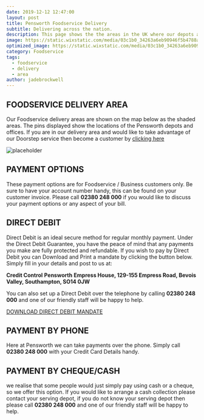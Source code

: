 ```yaml
---
date: 2019-12-12 12:47:00
layout: post
title: Pensworth Foodservice Delivery
subtitle: Delivering across the nation.
description: This page shows the the areas in the UK where our depots are situated, and the locations we can do foodservice deliveries to.
image: https://static.wixstatic.com/media/03c1b0_34263a6eb90946f5b4788a4ba48d9b51~mv2.jpg/v1/fill/w_979,h_560,al_c,q_85,usm_0.66_1.00_0.01/Pensworth%20Updated%20Map.webp
optimized_image: https://static.wixstatic.com/media/03c1b0_34263a6eb90946f5b4788a4ba48d9b51~mv2.jpg/v1/fill/w_979,h_560,al_c,q_85,usm_0.66_1.00_0.01/Pensworth%20Updated%20Map.webp
category: Foodservice
tags:
  - foodservice
  - delivery
  - area
author: jadebrockwell
---
```


## FOODSERVICE DELIVERY AREA

Our Foodservice delivery areas are shown on the map below as the shaded areas. The pins displayed show the locations of the Pensworth depots and offices. If you are in our delivery area and would like to take advantage of our Doorstep service then become a customer by [clicking here](https://www.pensworth.co.uk/new-customer-foodservice)

![placeholder](https://static.wixstatic.com/media/03c1b0_34263a6eb90946f5b4788a4ba48d9b51~mv2.jpg/v1/fill/w_979,h_560,al_c,q_85,usm_0.66_1.00_0.01/Pensworth%20Updated%20Map.webp "Doorstep Areas")

## PAYMENT OPTIONS

These payment options are for Foodservice / Business customers only. Be sure to have your account number handy, this can be found on your customer invoice. Please call **02380 248 000** if you would like to discuss your payment options or any aspect of your bill.

## DIRECT DEBIT

Direct Debit is an ideal secure method for regular monthly payment. Under the Direct Debit Guarantee, you have the peace of mind that any payments you make are fully protected and refundable. If you wish to pay by Direct Debit you can Download and Print a mandate by clicking the button below. Simply fill in your details and post to us at:

**Credit Control**
**Pensworth**
**Empress House, 129-155 Empress Road, Bevois Valley, Southampton, SO14 0JW**

You can also set up a Direct Debit over the telephone by calling **02380 248 000** and one of our friendly staff will be happy to help.

[DOWNLOAD DIRECT DEBIT MANDATE](https://a346c801-ec9c-42ce-9556-1bc85970645e.filesusr.com/ugd/03c1b0_5d96b67a19dd47c4b5294f53a2774fb0.pdf)

## PAYMENT BY PHONE

Here at Pensworth we can take payments over the phone. Simply call **02380 248 000** with your Credit Card Details handy.

## PAYMENT BY CHEQUE/CASH

we realise that some people would just simply pay using cash or a cheque, so we offer this option.
If you would like to arrange a cash collection please contact your serving depot, if you do not know your serving depot then please call **02380 248 000** and one of our friendly staff will be happy to help.
